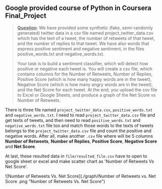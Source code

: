 ## Google provided course of Python in Coursera **Final_Project**

> <ins>**Question**</ins>: We have provided some synthetic (fake, semi-randomly generated) twitter data in a csv file named project_twitter_data.csv which has the text of a tweet, the number of retweets of that tweet, and the number of replies to that tweet. We have also words that express positive sentiment and negative sentiment, in the files positive_words.txt and negative_words.txt.
>
> Your task is to build a sentiment classifier, which will detect how positive or negative each tweet is. You will create a csv file, which contains columns for the Number of Retweets, Number of Replies, Positive Score (which is how many happy words are in the tweet), Negative Score (which is how many angry words are in the tweet), and the Net Score for each tweet. At the end, you upload the csv file to Excel or Google Sheets, and produce a graph of the Net Score vs Number of Retweets.

There is three file named `project_twitter_data.csv`, `positive_words.txt` and `negative_words.txt`. I need to read `project_twitter_data.csv` file and get texts of tweets, and then need to read `positive_words.txt` and `negative_words.txt` file too and match those words to the texts of tweets belongs to the `project_twitter_data.csv` file and count the positive and negative words. After all, make another `.csv` file where will be 5 columns **Number of Retweets**, **Number of Replies**, **Positive Score**, **Negative Score** and **Net Score**.

At last, these resulted data in `file/resulted_file.csv` have to open to google sheet or excel and make scatter chart as 'Number of Retweets Vs Net Score'.

![Number of Retweets Vs. Net Score](./graph/Number of Retweets vs. Net Score .png "Number of Retweets Vs. Net Score")
